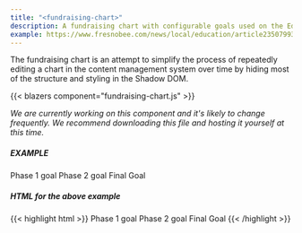 ```yaml
---
title: "<fundraising-chart>"
description: A fundraising chart with configurable goals used on the Education Lab pages.
example: https://www.fresnobee.com/news/local/education/article235079937.html
---
```


<script src="/components/fundraising-chart.js"></script>

The fundraising chart is an attempt to simplify the process of repeatedly editing a chart in the content management system over time by hiding most of the structure and styling in the Shadow DOM. 

{{< blazers component="fundraising-chart.js" >}}

*We are currently working on this component and it's likely to change frequently. We recommend downloading this file and hosting it yourself at this time.*

##### EXAMPLE
<div class="story-module">
<fundraising-chart collected="246000" goal="600000">
  <chart-phase value="300000">Phase 1 goal</chart-phase>
  <chart-phase value="450000">Phase 2 goal</chart-phase>
  <chart-phase value="600000">Final Goal</chart-phase>
</fundraising-chart>
</div>

##### HTML for the above example

{{< highlight html >}}
<fundraising-chart collected="246000" goal="600000">
  <chart-phase value="300000">Phase 1 goal</chart-phase>
  <chart-phase value="450000">Phase 2 goal</chart-phase>
  <chart-phase value="600000">Final Goal</chart-phase>
</fundraising-chart>
{{< /highlight >}}
